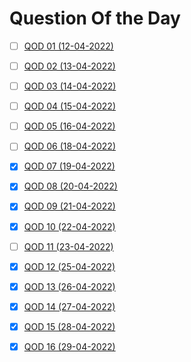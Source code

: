 # Question Of the Day

- [ ] [QOD 01 (12-04-2022)]()
- [ ] [QOD 02 (13-04-2022)]()
- [ ] [QOD 03 (14-04-2022)]()
- [ ] [QOD 04 (15-04-2022)]()
- [ ] [QOD 05 (16-04-2022)]()

- [ ] [QOD 06 (18-04-2022)]()
- [x] [QOD 07 (19-04-2022)]()
- [x] [QOD 08 (20-04-2022)]()
- [x] [QOD 09 (21-04-2022)]()
- [x] [QOD 10 (22-04-2022)]()

- [ ] [QOD 11 (23-04-2022)]()
- [x] [QOD 12 (25-04-2022)]()
- [x] [QOD 13 (26-04-2022)]()
- [x] [QOD 14 (27-04-2022)]()
- [x] [QOD 15 (28-04-2022)]()

- [x] [QOD 16 (29-04-2022)]()
